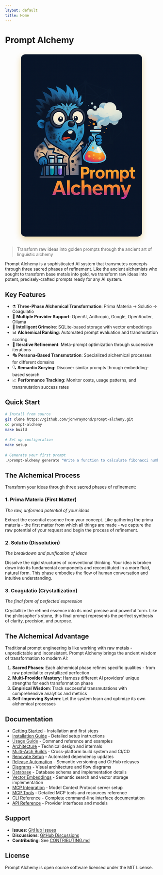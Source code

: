```yaml
---
layout: default
title: Home
---
```


# Prompt Alchemy

<div style="text-align: center; margin: 30px 0;">
  <img src="assets/prompt_alchemy2.png" alt="Prompt Alchemy Logo" style="max-width: 400px; border-radius: 15px; box-shadow: 0 8px 20px rgba(218, 165, 32, 0.4);">
</div>

> Transform raw ideas into golden prompts through the ancient art of linguistic alchemy

<div class="alchemical-process">
Prompt Alchemy is a sophisticated AI system that transmutes concepts through three sacred phases of refinement. Like the ancient alchemists who sought to transform base metals into gold, we transform raw ideas into potent, precisely-crafted prompts ready for any AI system.
</div>

## Key Features

- ⚗️ **Three-Phase Alchemical Transformation**: Prima Materia → Solutio → Coagulatio
- 🤖 **Multiple Provider Support**: OpenAI, Anthropic, Google, OpenRouter, Ollama
- 💾 **Intelligent Grimoire**: SQLite-based storage with vector embeddings
- 📊 **Alchemical Ranking**: Automated prompt evaluation and transmutation scoring
- 🔄 **Iterative Refinement**: Meta-prompt optimization through successive iterations
- 🎭 **Persona-Based Transmutation**: Specialized alchemical processes for different domains
- 🔍 **Semantic Scrying**: Discover similar prompts through embedding-based search
- 📈 **Performance Tracking**: Monitor costs, usage patterns, and transmutation success rates

## Quick Start

```bash
# Install from source
git clone https://github.com/jonwraymond/prompt-alchemy.git
cd prompt-alchemy
make build

# Set up configuration
make setup

# Generate your first prompt
./prompt-alchemy generate "Write a function to calculate fibonacci numbers"
```

## The Alchemical Process

<div class="alchemical-process">
Transform your ideas through three sacred phases of refinement:

### 1. <span class="phase-badge">Prima Materia</span> (First Matter)
*The raw, unformed potential of your ideas*

Extract the essential essence from your concept. Like gathering the prima materia - the first matter from which all things are made - we capture the raw potential of your request and begin the process of refinement.

### 2. <span class="phase-badge">Solutio</span> (Dissolution)
*The breakdown and purification of ideas*

Dissolve the rigid structures of conventional thinking. Your idea is broken down into its fundamental components and reconstituted in a more fluid, natural form. This phase embodies the flow of human conversation and intuitive understanding.

### 3. <span class="phase-badge">Coagulatio</span> (Crystallization)
*The final form of perfected expression*

Crystallize the refined essence into its most precise and powerful form. Like the philosopher's stone, this final prompt represents the perfect synthesis of clarity, precision, and purpose.
</div>

## The Alchemical Advantage

Traditional prompt engineering is like working with raw metals - unpredictable and inconsistent. Prompt Alchemy brings the ancient wisdom of transformation to modern AI:

1. **Sacred Phases**: Each alchemical phase refines specific qualities - from raw potential to crystallized perfection
2. **Multi-Provider Mastery**: Harness different AI providers' unique strengths for each transformation phase
3. **Empirical Wisdom**: Track successful transmutations with comprehensive analytics and metrics
4. **Self-Improving System**: Let the system learn and optimize its own alchemical processes

## Documentation

- [Getting Started](./getting-started) - Installation and first steps
- [Installation Guide](./installation) - Detailed setup instructions
- [Usage Guide](./usage) - Command reference and examples
- [Architecture](./architecture) - Technical design and internals
- [Multi-Arch Builds](./multi-arch-builds) - Cross-platform build system and CI/CD
- [Renovate Setup](./renovate-setup) - Automated dependency updates
- [Release Automation](./release-automation) - Semantic versioning and GitHub releases
- [Diagrams](./diagrams) - Visual architecture and flow diagrams
- [Database](./database) - Database schema and implementation details
- [Vector Embeddings](./vector-embeddings) - Semantic search and vector storage implementation
- [MCP Integration](./mcp-integration) - Model Context Protocol server setup
- [MCP Tools](./mcp-tools) - Detailed MCP tools and resources reference
- [CLI Reference](./cli-reference) - Complete command-line interface documentation
- [API Reference](./api-reference) - Provider interfaces and models

## Support

- **Issues**: [GitHub Issues](https://github.com/jonwraymond/prompt-alchemy/issues)
- **Discussions**: [GitHub Discussions](https://github.com/jonwraymond/prompt-alchemy/discussions)
- **Contributing**: See [CONTRIBUTING.md](https://github.com/jonwraymond/prompt-alchemy/blob/main/CONTRIBUTING.md)

## License

Prompt Alchemy is open source software licensed under the MIT License.
